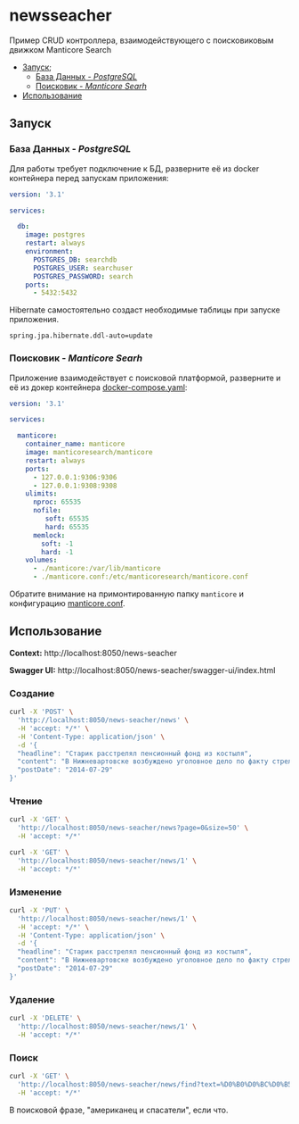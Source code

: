 # newsseacher

Пример CRUD контроллера, взаимодействующего с поисковиковым движком Manticore Search

* [Запуск](#Header1);
  * [База Данных - *PostgreSQL*](#Header1.1)
  * [Поисковик - *Manticore Searh*](#Header1.2)
* [Использование](#Header1)

## <a name="Header1"></a>Запуск

### <a name="Header1.1"></a>База Данных - *PostgreSQL*

Для работы требует подключение к БД, разверните её из docker контейнера перед запускам приложения:

```yaml
version: '3.1'

services:

  db:
    image: postgres
    restart: always
    environment:
      POSTGRES_DB: searchdb
      POSTGRES_USER: searchuser
      POSTGRES_PASSWORD: search
    ports:
      - 5432:5432
```

Hibernate самостоятельно создаст необходимые таблицы при запуске приложения.

```properties
spring.jpa.hibernate.ddl-auto=update
```

### <a name="Header1.2"></a>Поисковик - *Manticore Searh*

Приложение взаимодействует с поисковой платформой, разверните и её из докер контейнера [docker-compose.yaml](https://gist.github.com/Tkachenko-Ivan/9c8f8b5f98c80f902905b618878486ad#file-docker-compose-yaml):

```yaml
version: '3.1'

services:

  manticore:
    container_name: manticore
    image: manticoresearch/manticore
    restart: always
    ports:
      - 127.0.0.1:9306:9306
      - 127.0.0.1:9308:9308
    ulimits:
      nproc: 65535
      nofile:
         soft: 65535
         hard: 65535
      memlock:
        soft: -1
        hard: -1  
    volumes:
      - ./manticore:/var/lib/manticore
      - ./manticore.conf:/etc/manticoresearch/manticore.conf
```

Обратите внимание на примонтированную папку `manticore` и конфигурацию [manticore.conf](https://gist.github.com/Tkachenko-Ivan/9c8f8b5f98c80f902905b618878486ad#file-manticore-simple-conf).


## <a name="Header2"></a>Использование

**Context:** http://localhost:8050/news-seacher

**Swagger UI:** http://localhost:8050/news-seacher/swagger-ui/index.html

### Создание

```bash
curl -X 'POST' \
  'http://localhost:8050/news-seacher/news' \
  -H 'accept: */*' \
  -H 'Content-Type: application/json' \
  -d '{
  "headline": "Старик расстрелял пенсионный фонд из костыля",
  "content": "В Нижневартовске возбуждено уголовное дело по факту стрельбы пенсионера из костыля. В начале апреля 61-летний мужчина отправился в пенсионный фонд, чтобы оформить документ на оказание социальной помощи. На входе в здание он попытался костылем сбить наледь.",
  "postDate": "2014-07-29"
}'
```

### Чтение 

```bash
curl -X 'GET' \
  'http://localhost:8050/news-seacher/news?page=0&size=50' \
  -H 'accept: */*'
```

```bash
curl -X 'GET' \
  'http://localhost:8050/news-seacher/news/1' \
  -H 'accept: */*'
```

### Изменение

```bash
curl -X 'PUT' \
  'http://localhost:8050/news-seacher/news/1' \
  -H 'accept: */*' \
  -H 'Content-Type: application/json' \
  -d '{
  "headline": "Старик расстрелял пенсионный фонд из костыля",
  "content": "В Нижневартовске возбуждено уголовное дело по факту стрельбы пенсионера из костыля. В начале апреля 61-летний мужчина отправился в пенсионный фонд, чтобы оформить документ на оказание социальной помощи. На входе в здание он попытался костылем сбить наледь. После нескольких ударов предмет внезапно выстрелил 13 раз.",
  "postDate": "2014-07-29"
}'
```

### Удаление

```bash
curl -X 'DELETE' \
  'http://localhost:8050/news-seacher/news/1' \
  -H 'accept: */*'
```

### Поиск

```bash
curl -X 'GET' \
  'http://localhost:8050/news-seacher/news/find?text=%D0%B0%D0%BC%D0%B5%D1%80%D0%B8%D0%BA%D0%B0%D0%BD%D0%B5%D1%86%20%D0%B8%20%D1%81%D0%BF%D0%B0%D1%81%D0%B0%D1%82%D0%B5%D0%BB%D0%B8' \
  -H 'accept: */*'
```

В поисковой фразе, "американец и спасатели", если что.
